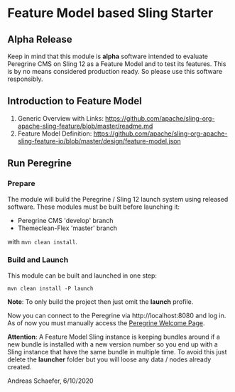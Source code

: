 # Feature Model based Sling Starter

## Alpha Release

Keep in mind that this module is **alpha** software intended to evaluate Peregrine CMS on Sling 12
as a Feature Model and to test its features. This is by no means considered production ready. So
please use this software responsibly.

## Introduction to Feature Model

1. Generic Overview with Links: https://github.com/apache/sling-org-apache-sling-feature/blob/master/readme.md
1. Feature Model Definition: https://github.com/apache/sling-org-apache-sling-feature-io/blob/master/design/feature-model.json

## Run Peregrine

### Prepare

The module will build the Peregrine / Sling 12 launch system using
released software. These modules must be built before launching it:

* Peregrine CMS 'develop' branch
* Themeclean-Flex 'master' branch

with `mvn clean install`.

### Build and Launch

This module can be built and launched in one step:
```
mvn clean install -P launch
```
**Note**: To only build the project then just omit the **launch** profile.

Now you can connect to the Peregrine via http://localhost:8080 and log in.
As of now you must manually access the [Peregrine Welcome Page](http://localhost:8080/content/admin/pages/index.html).

**Attention**: A Feature Model Sling instance is keeping bundles around
if a new bundle is installed with a new version number so you end up with
a Sling instance that have the same bundle in multiple time. To avoid this
just delete the **launcher** folder but you will loose any data / nodes already
created.

Andreas Schaefer, 6/10/2020